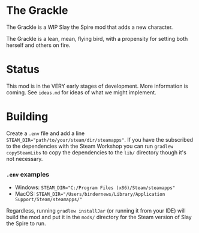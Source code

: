 # The Grackle
The Grackle is a WIP Slay the Spire mod that adds a new character.

The Grackle is a lean, mean, flying bird, with a propensity for setting both herself and others on fire.

# Status
This mod is in the VERY early stages of development. 
More information is coming. See `ideas.md` for ideas
of what we might implement.

# Building
Create a `.env` file and add a line `STEAM_DIR="path/to/your/steam/dir/steamapps"`.
If you have the subscribed to the dependencies with the Steam Workshop
you can run `gradlew copySteamLibs` to copy the dependencies to the `lib/` directory
though it's not necessary.

### `.env` examples
- Windows: `STEAM_DIR="C:/Program Files (x86)/Steam/steamapps"`
- MacOS: `STEAM_DIR="/Users/bindernews/Library/Application Support/Steam/steamapps/"`

Regardless, running `gradlew installJar` (or running it from your IDE)
will build the mod and put it in the `mods/` directory
for the Steam version of Slay the Spire to run.

